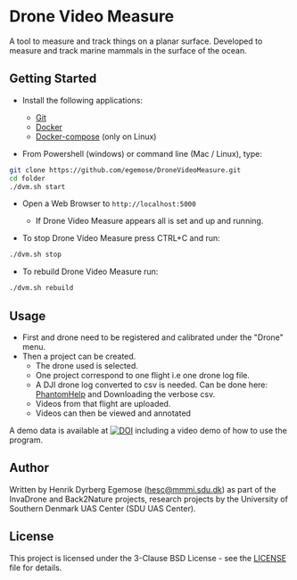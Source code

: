 # Drone Video Measure

A tool to measure and track things on a planar surface.
Developed to measure and track marine mammals in the surface of the ocean.

## Getting Started

* Install the following applications:
  - [Git](https://git-scm.com/downloads)
  - [Docker](https://www.docker.com/)
  - [Docker-compose](https://docs.docker.com/compose/install/) (only on Linux)

* From Powershell (windows) or command line (Mac / Linux), type:
```bash
git clone https://github.com/egemose/DroneVideoMeasure.git
cd folder
./dvm.sh start
```

* Open a Web Browser to `http://localhost:5000`
  - If Drone Video Measure appears all is set and up and running.

* To stop Drone Video Measure press CTRL+C and run:
```bash
./dvm.sh stop
```

* To rebuild Drone Video Measure run:
```bash
./dvm.sh rebuild
```

## Usage

* First and drone need to be registered and calibrated under the "Drone" menu.
* Then a project can be created.
  - The drone used is selected.
  - One project correspond to one flight i.e one drone log file.
  - A DJI drone log converted to csv is needed.
  Can be done here: [PhantomHelp](https://www.phantomhelp.com/LogViewer/Upload/)
  and Downloading the verbose csv.
  - Videos from that flight are uploaded.
  - Videos can then be viewed and annotated

A demo data is available at [![DOI](https://zenodo.org/badge/DOI/10.5281/zenodo.3604005.svg)](https://doi.org/10.5281/zenodo.3604005) including a video demo of how to use the program.

## Author

Written by Henrik Dyrberg Egemose (hesc@mmmi.sdu.dk) as part of the InvaDrone and Back2Nature projects, research projects by the University of Southern Denmark UAS Center (SDU UAS Center).

## License

This project is licensed under the 3-Clause BSD License - see the [LICENSE](LICENSE.md) file for details.
